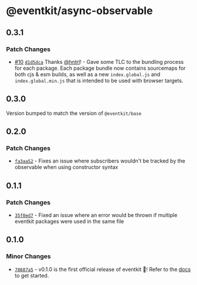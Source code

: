# @eventkit/async-observable

## 0.3.1

### Patch Changes

- [#10](https://github.com/hntrl/eventkit/pull/10) [`d1d5dca`](https://github.com/hntrl/eventkit/commit/d1d5dcace45730de1feabfbc81216a7fd034b29f) Thanks [@hntrl](https://github.com/hntrl)! - Gave some TLC to the bundling process for each package. Each package bundle now contains sourcemaps for both cjs & esm builds, as well as a new `index.global.js` and `index.global.min.js` that is intended to be used with browser targets.

## 0.3.0

Version bumped to match the version of `@eventkit/base`

## 0.2.0

### Patch Changes

- [`fa3aa52`](https://github.com/hntrl/eventkit/commit/fa3aa52410d95dbe79f093f6bd992b800d4768f2) - Fixes an issue where subscribers wouldn't be tracked by the observable when using constructor syntax

## 0.1.1

### Patch Changes

- [`35f0ed7`](https://github.com/hntrl/eventkit/commit/35f0ed7feca076852c835defbede22a17210466e) - Fixed an issue where an error would be thrown if multiple eventkit packages were used in the same file

## 0.1.0

### Minor Changes

- [`78687a5`](https://github.com/hntrl/eventkit/commit/78687a55a2d53bad9e7011c8ba3ec32625774a89) - v0.1.0 is the first official release of eventkit 🎉! Refer to the [docs](https://hntrl.github.io/eventkit) to get started.
